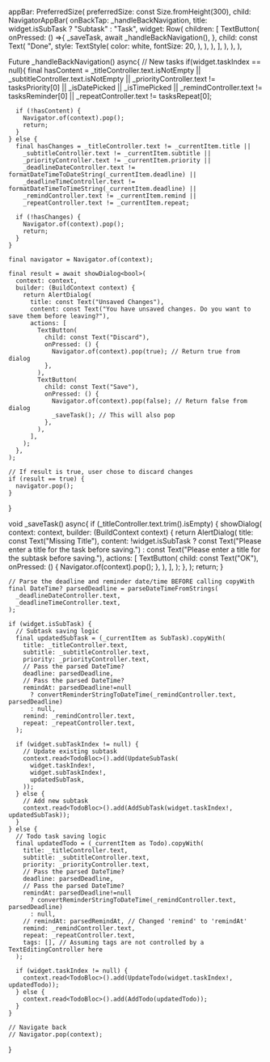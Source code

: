 appBar: PreferredSize(
    preferredSize: const Size.fromHeight(300),
    child: NavigatorAppBar(
        onBackTap: _handleBackNavigation,
        title: widget.isSubTask ? "Subtask" : "Task",
        widget: Row(
            children: [
                TextButton(
                    onPressed: () =>{
                    _saveTask,
                    await _handleBackNavigation(),
                    },
                    child: const Text(
                    "Done",
                    style: TextStyle(
                        color: white,
                        fontSize: 20,
                    ),
                    ),
                ),
            ],
        ),
    ),
),


Future<void> _handleBackNavigation() async{
    // New tasks 
    if(widget.taskIndex == null){
      final hasContent = _titleController.text.isNotEmpty ||
        _subtitleController.text.isNotEmpty ||
        _priorityController.text != tasksPriority[0] ||
        _isDatePicked ||
        _isTimePicked ||
        _remindController.text != tasksReminder[0] ||
        _repeatController.text != tasksRepeat[0];

      if (!hasContent) {
        Navigator.of(context).pop();
        return;
      }
    } else {
      final hasChanges = _titleController.text != _currentItem.title ||
        _subtitleController.text != _currentItem.subtitle ||
        _priorityController.text != _currentItem.priority ||
        _deadlineDateController.text != formatDateTimeToDateString(_currentItem.deadline) ||
        _deadlineTimeController.text != formatDateTimeToTimeString(_currentItem.deadline) ||
        _remindController.text != _currentItem.remind ||
        _repeatController.text != _currentItem.repeat;

      if (!hasChanges) {
        Navigator.of(context).pop();
        return;
      }
    }

    final navigator = Navigator.of(context);
    
    final result = await showDialog<bool>(
      context: context,
      builder: (BuildContext context) {
        return AlertDialog(
          title: const Text("Unsaved Changes"),
          content: const Text("You have unsaved changes. Do you want to save them before leaving?"),
          actions: [
            TextButton(
              child: const Text("Discard"),
              onPressed: () {
                Navigator.of(context).pop(true); // Return true from dialog
              },
            ),
            TextButton(
              child: const Text("Save"),
              onPressed: () {
                Navigator.of(context).pop(false); // Return false from dialog
                _saveTask(); // This will also pop
              },
            ),
          ],
        );
      },
    );

    // If result is true, user chose to discard changes
    if (result == true) {
      navigator.pop();
    }
  }

  void _saveTask() async{
    if (_titleController.text.trim().isEmpty) {
      showDialog(
        context: context,
        builder: (BuildContext context) {
          return AlertDialog(
            title: const Text("Missing Title"),
            content: !widget.isSubTask 
              ? const Text("Please enter a title for the task before saving.")
              : const Text("Please enter a title for the subtask before saving."),
            actions: [
              TextButton(
                child: const Text("OK"),
                onPressed: () {
                  Navigator.of(context).pop();
                },
              ),
            ],
          );
        },
      );
      return;
    }
        
    // Parse the deadline and reminder date/time BEFORE calling copyWith
    final DateTime? parsedDeadline = parseDateTimeFromStrings(
      _deadlineDateController.text,
      _deadlineTimeController.text,
    );

    if (widget.isSubTask) {
      // Subtask saving logic
      final updatedSubTask = (_currentItem as SubTask).copyWith(
        title: _titleController.text,
        subtitle: _subtitleController.text,
        priority: _priorityController.text,
        // Pass the parsed DateTime?
        deadline: parsedDeadline,
        // Pass the parsed DateTime?
        remindAt: parsedDeadline!=null
          ? convertReminderStringToDateTime(_remindController.text, parsedDeadline)
          : null,
        remind: _remindController.text,
        repeat: _repeatController.text,
      );

      if (widget.subTaskIndex != null) {
        // Update existing subtask
        context.read<TodoBloc>().add(UpdateSubTask(
          widget.taskIndex!,
          widget.subTaskIndex!,
          updatedSubTask,
        ));
      } else {
        // Add new subtask
        context.read<TodoBloc>().add(AddSubTask(widget.taskIndex!, updatedSubTask));
      }
    } else {
      // Todo task saving logic
      final updatedTodo = (_currentItem as Todo).copyWith(
        title: _titleController.text,
        subtitle: _subtitleController.text,
        priority: _priorityController.text,
        // Pass the parsed DateTime?
        deadline: parsedDeadline,
        // Pass the parsed DateTime?
        remindAt: parsedDeadline!=null
          ? convertReminderStringToDateTime(_remindController.text, parsedDeadline)
          : null,
        // remindAt: parsedRemindAt, // Changed 'remind' to 'remindAt'
        remind: _remindController.text,
        repeat: _repeatController.text,
        tags: [], // Assuming tags are not controlled by a TextEditingController here
      );

      if (widget.taskIndex != null) {
        context.read<TodoBloc>().add(UpdateTodo(widget.taskIndex!, updatedTodo));
      } else {
        context.read<TodoBloc>().add(AddTodo(updatedTodo));
      }
    }
    
    // Navigate back
    // Navigator.pop(context);
  }